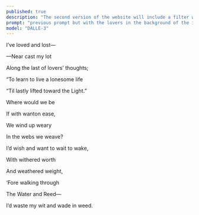 ```yaml
---
published: true
description: "The second version of the website will include a filter where you can choose to see only and all five poems not about girls."
prompt: "previous prompt but with the lovers in the background of the image and the forest in the foreground"
model: "DALLE-3"
---
```


I’ve loved and lost—

—Near cast my lot

Along the last of lovers’ thoughts;

“To learn to live a lonesome life

“Til lastly lifted toward the Light.”

  

Where would we be

If with wanton ease,

We wind up weary

In the webs we weave?


I’d wish and want to wait to wake,

With withered worth

And weathered weight,

‘Fore walking through

The Water and Reed—

I’d waste my wit and wade in weed. 